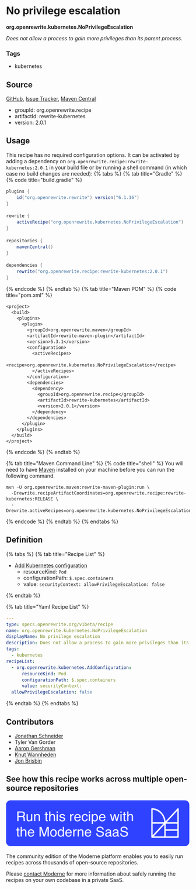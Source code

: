 # No privilege escalation

**org.openrewrite.kubernetes.NoPrivilegeEscalation**

_Does not allow a process to gain more privileges than its parent process._

### Tags

* kubernetes

## Source

[GitHub](https://github.com/openrewrite/rewrite-kubernetes/blob/main/src/main/resources/META-INF/rewrite/kubernetes.yml), [Issue Tracker](https://github.com/openrewrite/rewrite-kubernetes/issues), [Maven Central](https://central.sonatype.com/artifact/org.openrewrite.recipe/rewrite-kubernetes/2.0.1/jar)

* groupId: org.openrewrite.recipe
* artifactId: rewrite-kubernetes
* version: 2.0.1


## Usage

This recipe has no required configuration options. It can be activated by adding a dependency on `org.openrewrite.recipe:rewrite-kubernetes:2.0.1` in your build file or by running a shell command (in which case no build changes are needed): 
{% tabs %}
{% tab title="Gradle" %}
{% code title="build.gradle" %}
```groovy
plugins {
    id("org.openrewrite.rewrite") version("6.1.16")
}

rewrite {
    activeRecipe("org.openrewrite.kubernetes.NoPrivilegeEscalation")
}

repositories {
    mavenCentral()
}

dependencies {
    rewrite("org.openrewrite.recipe:rewrite-kubernetes:2.0.1")
}
```
{% endcode %}
{% endtab %}
{% tab title="Maven POM" %}
{% code title="pom.xml" %}
```markup
<project>
  <build>
    <plugins>
      <plugin>
        <groupId>org.openrewrite.maven</groupId>
        <artifactId>rewrite-maven-plugin</artifactId>
        <version>5.3.1</version>
        <configuration>
          <activeRecipes>
            <recipe>org.openrewrite.kubernetes.NoPrivilegeEscalation</recipe>
          </activeRecipes>
        </configuration>
        <dependencies>
          <dependency>
            <groupId>org.openrewrite.recipe</groupId>
            <artifactId>rewrite-kubernetes</artifactId>
            <version>2.0.1</version>
          </dependency>
        </dependencies>
      </plugin>
    </plugins>
  </build>
</project>
```
{% endcode %}
{% endtab %}

{% tab title="Maven Command Line" %}
{% code title="shell" %}
You will need to have [Maven](https://maven.apache.org/download.cgi) installed on your machine before you can run the following command.

```shell
mvn -U org.openrewrite.maven:rewrite-maven-plugin:run \
  -Drewrite.recipeArtifactCoordinates=org.openrewrite.recipe:rewrite-kubernetes:RELEASE \
  -Drewrite.activeRecipes=org.openrewrite.kubernetes.NoPrivilegeEscalation
```
{% endcode %}
{% endtab %}
{% endtabs %}

## Definition

{% tabs %}
{% tab title="Recipe List" %}
* [Add Kubernetes configuration](../kubernetes/addconfiguration.md)
  * resourceKind: `Pod`
  * configurationPath: `$.spec.containers`
  * value: `securityContext:
  allowPrivilegeEscalation: false`

{% endtab %}

{% tab title="Yaml Recipe List" %}
```yaml
---
type: specs.openrewrite.org/v1beta/recipe
name: org.openrewrite.kubernetes.NoPrivilegeEscalation
displayName: No privilege escalation
description: Does not allow a process to gain more privileges than its parent process.
tags:
  - kubernetes
recipeList:
  - org.openrewrite.kubernetes.AddConfiguration:
      resourceKind: Pod
      configurationPath: $.spec.containers
      value: securityContext:
  allowPrivilegeEscalation: false

```
{% endtab %}
{% endtabs %}

## Contributors
* [Jonathan Schneider](mailto:jkschneider@gmail.com)
* Tyler Van Gorder
* [Aaron Gershman](mailto:aegershman@gmail.com)
* [Knut Wannheden](mailto:knut.wannheden@gmail.com)
* [Jon Brisbin](mailto:jon@jbrisbin.com)


## See how this recipe works across multiple open-source repositories

[![Moderne Link Image](/.gitbook/assets/ModerneRecipeButton.png)](https://app.moderne.io/recipes/org.openrewrite.kubernetes.NoPrivilegeEscalation)

The community edition of the Moderne platform enables you to easily run recipes across thousands of open-source repositories.

Please [contact Moderne](https://moderne.io/product) for more information about safely running the recipes on your own codebase in a private SaaS.
